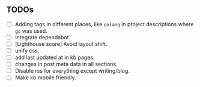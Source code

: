 ## TODOs
- [ ] Adding tags in different places, like `golang` in project descriptions where `go` was used.
- [ ] Integrate dependabot.
- [ ] [Lighthouse score] Avoid layout shift.
- [ ] unify css.
- [ ] add last updated at in kb pages.
- [ ] changes in post meta data in all sections.
- [ ] Disable rss for everything except writing/blog.
- [ ] Make kb mobile friendly.

